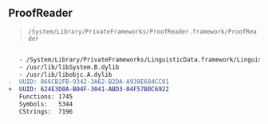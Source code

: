 ## ProofReader

> `/System/Library/PrivateFrameworks/ProofReader.framework/ProofReader`

```diff

   - /System/Library/PrivateFrameworks/LinguisticData.framework/LinguisticData
   - /usr/lib/libSystem.B.dylib
   - /usr/lib/libobjc.A.dylib
-  UUID: 866CB2FB-9342-3A62-B2DA-A938E684CC01
+  UUID: 624E3D0A-B04F-3041-ABD3-04F57B0C6922
   Functions: 1745
   Symbols:   5344
   CStrings:  7196

```
